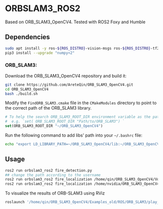 # ORBSLAM3_ROS2
Based on ORB_SLAM3_OpenCV4. Tested with ROS2 Foxy and Humble

## Dependencies
```Bash
sudo apt install -y ros-${ROS_DISTRO}-vision-msgs ros-${ROS_DISTRO}-tf2-sensor-msgs ros-${ROS_DISTRO}-tf2-geometry-msgs
pip3 install --upgrade "numpy<2"
```

### ORB_SLAM3:

Download the ORB_SLAM3_OpenCV4 repository and build it:
```Bash
git clone https://github.com/AreteQin/ORB_SLAM3_OpenCV4.git
cd ORB_SLAM3_OpenCV4
bash ./build.sh
```

Modify the `FindORB_SLAM3.cmake` file in the `CMakeModules` directory to point to the correct path of the ORB_SLAM3 library.

```CMake
# To help the search ORB_SLAM3_ROOT_DIR environment variable as the path to ORB_SLAM3 root folder
#  e.g. `set( ORB_SLAM3_ROOT_DIR "Path/to/ORB_SLAM3") `
set(ORB_SLAM3_ROOT_DIR "~/ORB_SLAM3_OpenCV4")
```

Run the following command to add libs' path into your `~/.bashrc` file:
```Bash
echo "export LD_LIBRARY_PATH=~/ORB_SLAM3_OpenCV4/lib:~/ORB_SLAM3_OpenCV4/Thirdparty/DBoW2/lib:~/ORB_SLAM3_OpenCV4/Thirdparty/g2o/lib:\$LD_LIBRARY_PATH" >>~/.bashrc
````

## Usage

```Bash
ros2 run orbslam3_ros2 fire_detection.py
## change the path according to the username
ros2 run orbslam3_ros2 fire_localization /home/qin/ORB_SLAM3_OpenCV4/Vocabulary/ORBvoc.txt /home/qin/humble_ws/src/orbslam3_ros2/config/M300.yaml
ros2 run orbslam3_ros2 fire_localization /home/nvidia/ORB_SLAM3_OpenCV4/Vocabulary/ORBvoc.txt /home/nvidia/foxy_ws/src/orbslam3_ros2/config/M300.yaml
```

To visualize the results of ORB-SLAM3 using RViz
```bash
roslaunch '/home/qin/ORB_SLAM3_OpenCV4/Examples_old/ROS/ORB_SLAM3/play_bag_and_rviz.launch'
```